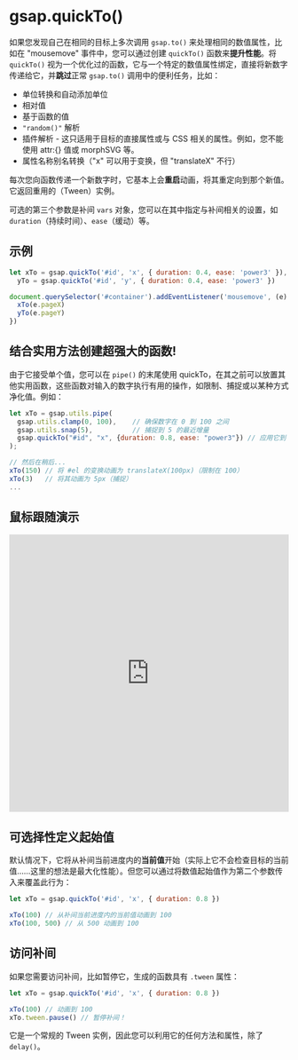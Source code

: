 # gsap.quickTo()

如果您发现自己在相同的目标上多次调用 `gsap.to()` 来处理相同的数值属性，比如在 "mousemove" 事件中，您可以通过创建 `quickTo()` 函数来**提升性能**。将 `quickTo()` 视为一个优化过的函数，它与一个特定的数值属性绑定，直接将新数字传递给它，并**跳过**正常 `gsap.to()` 调用中的便利任务，比如：

- 单位转换和自动添加单位
- 相对值
- 基于函数的值
- `"random()"` 解析
- 插件解析 - 这只适用于目标的直接属性或与 CSS 相关的属性。例如，您不能使用 attr:{} 值或 morphSVG 等。
- 属性名称别名转换（"x" 可以用于变换，但 "translateX" 不行）

每次您向函数传递一个新数字时，它基本上会**重启**动画，将其重定向到那个新值。它返回重用的（Tween）实例。

可选的第三个参数是补间 `vars` 对象，您可以在其中指定与补间相关的设置，如 `duration`（持续时间）、`ease`（缓动）等。

## 示例

```javascript
let xTo = gsap.quickTo('#id', 'x', { duration: 0.4, ease: 'power3' }),
  yTo = gsap.quickTo('#id', 'y', { duration: 0.4, ease: 'power3' })

document.querySelector('#container').addEventListener('mousemove', (e) => {
  xTo(e.pageX)
  yTo(e.pageY)
})
```

## 结合实用方法创建超强大的函数!

由于它接受单个值，您可以在 `pipe()` 的末尾使用 quickTo，在其之前可以放置其他实用函数，这些函数对输入的数字执行有用的操作，如限制、捕捉或以某种方式净化值。例如：

```javascript
let xTo = gsap.utils.pipe(
  gsap.utils.clamp(0, 100),    // 确保数字在 0 到 100 之间
  gsap.utils.snap(5),          // 捕捉到 5 的最近增量
  gsap.quickTo("#id", "x", {duration: 0.8, ease: "power3"}) // 应用它到 #id 元素的 x 属性，每次更新时持续 0.8 秒，并使用 "power3" 缓动
);

// 然后在稍后...
xTo(150) // 将 #el 的变换动画为 translateX(100px)（限制在 100）
xTo(3)   // 将其动画为 5px（捕捉）
...
```

## 鼠标跟随演示

<iframe src="https://codepen.io/GreenSock/pen/xxpbORN" width="100%" height="500" scrolling="no" frameborder="no" allowtransparency="true" allowfullscreen="true" allow="autoplay; fullscreen; payment"></iframe>

## 可选择性定义起始值

默认情况下，它将从补间当前进度内的**当前值**开始（实际上它不会检查目标的当前值……这里的想法是最大化性能）。但您可以通过将数值起始值作为第二个参数传入来覆盖此行为：

```javascript
let xTo = gsap.quickTo('#id', 'x', { duration: 0.8 })

xTo(100) // 从补间当前进度内的当前值动画到 100
xTo(100, 500) // 从 500 动画到 100
```

## 访问补间

如果您需要访问补间，比如暂停它，生成的函数具有 `.tween` 属性：

```javascript
let xTo = gsap.quickTo('#id', 'x', { duration: 0.8 })

xTo(100) // 动画到 100
xTo.tween.pause() // 暂停补间！
```

它是一个常规的 Tween 实例，因此您可以利用它的任何方法和属性，除了 `delay()`。
